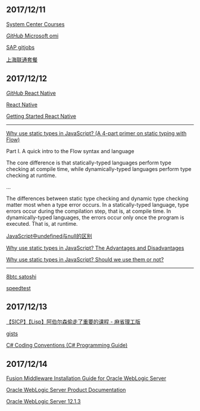 ## 2017/12/11

[System Center Courses](https://mva.microsoft.com/product-training/system-center#!lang=1033)

[*GitHub* Microsoft omi](https://github.com/Microsoft/omi)

[SAP gitjobs](https://jobs.github.com/positions/7a9ed730-dc5f-11e7-89e7-a65d360147c3)

[上海联通套餐](www.10010.com/mall-web/busiNotice/content?noticeId=34303919)

## 2017/12/12

[*GitHub* React Native](https://github.com/facebook/react-native)

[React Native](http://facebook.github.io/react-native/)

[Getting Started React Native](http://facebook.github.io/react-native/docs/getting-started.html)

----------------------------------------------------------------

[Why use static types in JavaScript? (A 4-part primer on static typing with Flow)](https://medium.freecodecamp.org/why-use-static-types-in-javascript-part-1-8382da1e0adb)

Part I. A quick intro to the Flow syntax and language

The core difference is that statically-typed languages perform type checking at compile time, 
while dynamically-typed languages perform type checking at runtime.

...

The differences between static type checking and dynamic type checking matter most when a type error occurs. In a statically-typed
language, type errors occur during the compilation step, that is, at compile time. In dynamically-typed languages, the errors occur only
once the program is executed. That is, at runtime.

[JavaScript中undefined与null的区别](http://www.ruanyifeng.com/blog/2014/03/undefined-vs-null.html)

[Why use static types in JavaScript? The Advantages and Disadvantages](https://medium.freecodecamp.org/why-use-static-types-in-javascript-part-2-part-3-be699ee7be60)

[Why use static types in JavaScript? Should we use them or not?](https://medium.freecodecamp.org/why-use-static-types-in-javascript-part-4-b2e1e06a67c9)

------------------------------------------------------------------

[8btc satoshi](http://www.8btc.com/cypherpunk-satoshi)

[speedtest](http://www.speedtest.net/)

## 2017/12/13

[【SICP】【Lisp】阿伯尔森偷走了重要的课程 - 麻省理工版](https://www.bilibili.com/video/av1324312/?from=search&seid=5434963568773599107)

[gists](https://help.github.com/articles/about-gists/)

[C# Coding Conventions (C# Programming Guide)](https://docs.microsoft.com/en-us/dotnet/csharp/programming-guide/inside-a-program/coding-conventions)

## 2017/12/14

[Fusion Middleware Installation Guide for Oracle WebLogic Server](https://docs.oracle.com/cd/E17904_01/doc.1111/e14142/install_screens.htm#WLSIG212)

[Oracle WebLogic Server Product Documentation](http://www.oracle.com/technetwork/middleware/weblogic/documentation/index.html)

[Oracle WebLogic Server 12.1.3](https://docs.oracle.com/middleware/1213/wls/index.html)












